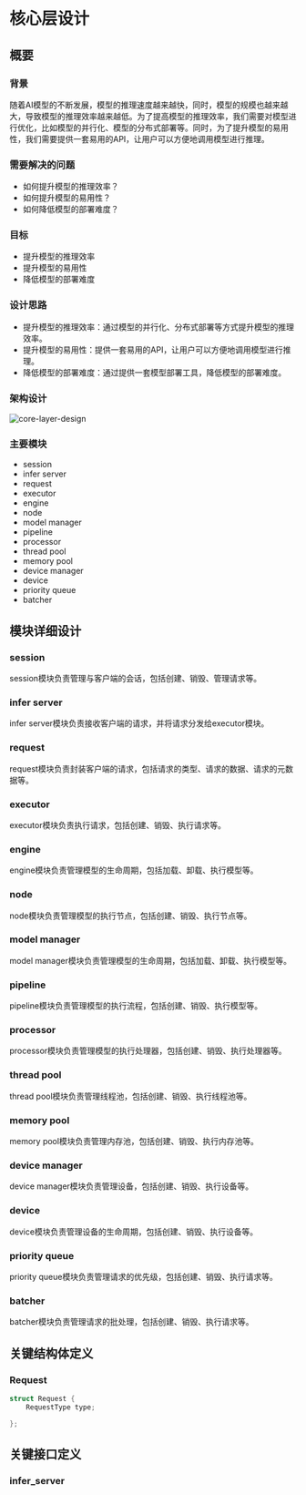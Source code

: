 # 核心层设计

## 概要
### 背景

随着AI模型的不断发展，模型的推理速度越来越快，同时，模型的规模也越来越大，导致模型的推理效率越来越低。为了提高模型的推理效率，我们需要对模型进行优化，比如模型的并行化、模型的分布式部署等。同时，为了提升模型的易用性，我们需要提供一套易用的API，让用户可以方便地调用模型进行推理。

### 需要解决的问题

- 如何提升模型的推理效率？
- 如何提升模型的易用性？
- 如何降低模型的部署难度？


### 目标

- 提升模型的推理效率
- 提升模型的易用性
- 降低模型的部署难度


### 设计思路

- 提升模型的推理效率：通过模型的并行化、分布式部署等方式提升模型的推理效率。
- 提升模型的易用性：提供一套易用的API，让用户可以方便地调用模型进行推理。
- 降低模型的部署难度：通过提供一套模型部署工具，降低模型的部署难度。


### 架构设计
![core-layer-design](https://i.imgur.com/y9y5y1L.png)



### 主要模块
- session
- infer server
- request 
- executor
- engine
- node
- model manager
- pipeline
- processor
- thread pool
- memory pool
- device manager
- device
- priority queue
- batcher

## 模块详细设计

### session
session模块负责管理与客户端的会话，包括创建、销毁、管理请求等。

### infer server
infer server模块负责接收客户端的请求，并将请求分发给executor模块。

### request
request模块负责封装客户端的请求，包括请求的类型、请求的数据、请求的元数据等。

### executor
executor模块负责执行请求，包括创建、销毁、执行请求等。

### engine
engine模块负责管理模型的生命周期，包括加载、卸载、执行模型等。

### node
node模块负责管理模型的执行节点，包括创建、销毁、执行节点等。

### model manager
model manager模块负责管理模型的生命周期，包括加载、卸载、执行模型等。

### pipeline
pipeline模块负责管理模型的执行流程，包括创建、销毁、执行模型等。

### processor
processor模块负责管理模型的执行处理器，包括创建、销毁、执行处理器等。

### thread pool
thread pool模块负责管理线程池，包括创建、销毁、执行线程池等。

### memory pool
memory pool模块负责管理内存池，包括创建、销毁、执行内存池等。

### device manager
device manager模块负责管理设备，包括创建、销毁、执行设备等。

### device
device模块负责管理设备的生命周期，包括创建、销毁、执行设备等。

### priority queue
priority queue模块负责管理请求的优先级，包括创建、销毁、执行请求等。

### batcher
batcher模块负责管理请求的批处理，包括创建、销毁、执行请求等。

## 关键结构体定义

### Request
```c++
struct Request {
    RequestType type;

};
```

## 关键接口定义

### infer_server